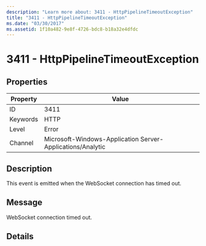 ```yaml
---
description: "Learn more about: 3411 - HttpPipelineTimeoutException"
title: "3411 - HttpPipelineTimeoutException"
ms.date: "03/30/2017"
ms.assetid: 1f10a482-9e8f-4726-bdc8-b18a32e4dfdc
---
```

# 3411 - HttpPipelineTimeoutException

## Properties

| Property | Value |
| - | - |
|ID|3411|  
|Keywords|HTTP|  
|Level|Error|  
|Channel|Microsoft-Windows-Application Server-Applications/Analytic|  
  
## Description  

 This event is emitted when the WebSocket connection has timed out.  
  
## Message  

 WebSocket connection timed out.  
  
## Details

